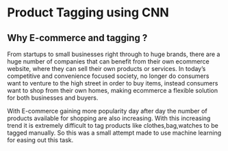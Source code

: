 # Product Tagging using CNN



## Why E-commerce and tagging ?

From startups to small businesses right through to huge brands, there are a huge number of companies that can benefit from their own ecommerce website, where they can sell their own products or services. In today’s competitive and convenience focused society, no longer do consumers want to venture to the high street in order to buy items, instead consumers want to shop from their own homes, making ecommerce a flexible solution for both businesses and buyers.

With E-commerce gaining more popularity day after day the number of products available for shopping are also increasing. With this increasing trend it is extremely difficult to tag products like clothes,bag,watches to be tagged manually. So this was a small attempt made to use machine learning for easing out this task.
